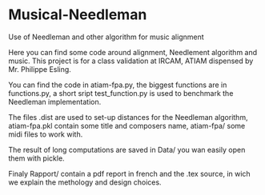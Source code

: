 # Musical-Needleman
Use of Needleman and other algorithm for music alignment


Here you can find some code around alignment, Needlement algorithm and music. This project is for a class validation at IRCAM, ATIAM dispensed by Mr. Philippe Esling.

You can find the code in atiam-fpa.py, the biggest functions are in functions.py, a short sript test_function.py is used to benchmark the Needleman implementation. 

The files .dist are used to set-up distances for the Needleman algorithm, atiam-fpa.pkl contain some title and composers name, atiam-fpa/ some midi files to work with.

The result of long computations are saved in Data/ you wan easily open them with pickle.

Finaly Rapport/ contain a pdf report in french and the .tex source, in wich we explain the methology and design choices. 
